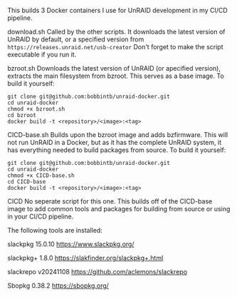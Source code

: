 This builds 3 Docker containers I use for UnRAID development in my CI/CD pipeline.

download.sh
Called by the other scripts. It downloads the latest version of UnRAID by default, or a specified version from `https://releases.unraid.net/usb-creator`
Don't forget to make the script executable if you run it.

bzroot.sh
Downloads the latest version of UnRAID (or apecified version), extracts the main filesystem from bzroot. This serves as a base image. To build it yourself:
```
git clone git@github.com:bobbintb/unraid-docker.git
cd unraid-docker
chmod +x bzroot.sh
cd bzroot
docker build -t <repository>/<image>:<tag>
```

CICD-base.sh
Builds upon the bzroot image and adds bzfirmware. This will not run UnRAID in a Docker, but as it has the complete UnRAID system, it has everything needed to build packages from source. To build it yourself:
```
git clone git@github.com:bobbintb/unraid-docker.git
cd unraid-docker
chmod +x CICD-base.sh
cd CICD-base
docker build -t <repository>/<image>:<tag>
```

CICD
No seperate script for this one. This builds off of the CICD-base image to add common tools and packages for building from source or using in your CI/CD pipeline.

The following tools are installed:

  slackpkg 15.0.10 https://www.slackpkg.org/

  slackpkg+ 1.8.0 https://slakfinder.org/slackpkg+.html

  slackrepo v20241108 https://github.com/aclemons/slackrepo

  Sbopkg 0.38.2 https://sbopkg.org/
